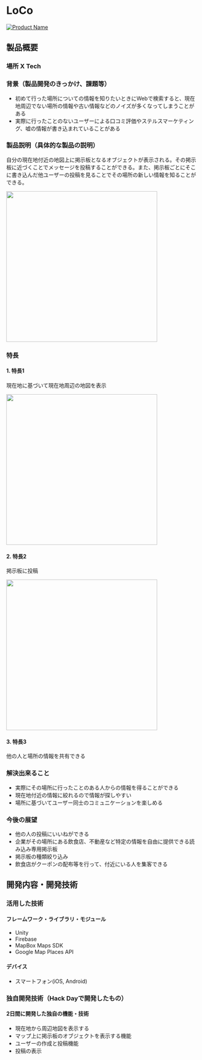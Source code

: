 # LoCo

[![Product Name](image.png)](https://youtu.be/BkAyc3ft8Mc)

## 製品概要
### 場所 X Tech

### 背景（製品開発のきっかけ、課題等）
- 初めて行った場所についての情報を知りたいときにWebで検索すると、現在地周辺でない場所の情報や古い情報などのノイズが多くなってしまうことがある
- 実際に行ったことのないユーザーによる口コミ評価やステルスマーケティング、嘘の情報が書き込まれていることがある

### 製品説明（具体的な製品の説明）
自分の現在地付近の地図上に掲示板となるオブジェクトが表示される。その掲示板に近づくことでメッセージを投稿することができる。また、掲示板ごとにそこに書き込んだ他ユーザーの投稿を見ることでその場所の新しい情報を知ることができる。

<img src="https://raw.githubusercontent.com/jphacks/TK_1812/master/image1.png" width="400px">

### 特長

#### 1. 特長1
現在地に基づいて現在地周辺の地図を表示

<img src="https://raw.githubusercontent.com/jphacks/TK_1812/master/image2.png" width="400px">

#### 2. 特長2
掲示板に投稿

<img src="https://raw.githubusercontent.com/jphacks/TK_1812/master/image5.png" width="400px">


#### 3. 特長3
他の人と場所の情報を共有できる


### 解決出来ること
- 実際にその場所に行ったことのある人からの情報を得ることができる
- 現在地付近の情報に絞れるので情報が探しやすい
- 場所に基づいてユーザー同士のコミュニケーションを楽しめる

### 今後の展望
- 他の人の投稿にいいねができる
- 企業がその場所にある飲食店、不動産など特定の情報を自由に提供できる読み込み専用掲示板
- 掲示板の種類絞り込み
- 飲食店がクーポンの配布等を行って、付近にいる人を集客できる


## 開発内容・開発技術
### 活用した技術

#### フレームワーク・ライブラリ・モジュール
* Unity
* Firebase
* MapBox Maps SDK
* Google Map Places API

#### デバイス
* スマートフォン(iOS, Android)

### 独自開発技術（Hack Dayで開発したもの）
#### 2日間に開発した独自の機能・技術
* 現在地から周辺地図を表示する
* マップ上に掲示板のオブジェクトを表示する機能
* ユーザーの作成と投稿機能
* 投稿の表示
